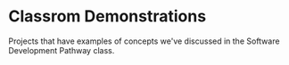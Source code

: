# Classrom Demonstrations
Projects that have examples of concepts we've discussed in the Software Development Pathway class.
